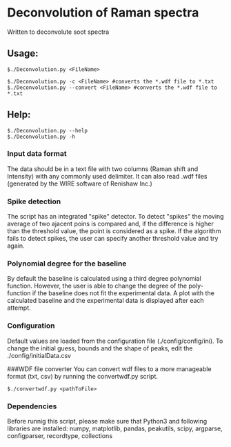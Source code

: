 # Deconvolution of Raman spectra

Written to deconvolute soot spectra

## Usage:

	$./Deconvolution.py <FileName>

	$./Deconvolution.py -c <FileName> #converts the *.wdf file to *.txt 
	$./Deconvolution.py --convert <FileName> #converts the *.wdf file to *.txt 

## Help:

	$./Deconvolution.py --help
	$./Deconvolution.py -h  

### Input data format

The data should be in a text file with two columns (Raman shift and Intensity) with any commonly used delimiter. It can also read .wdf files (generated by the WIRE software of Renishaw Inc.)

### Spike detection

The script has an integrated "spike" detector. To detect "spikes" the moving average of two ajacent poins is compared and, if the difference is higher than the threshold value, the point is considered as a spike. If the algorithm fails to detect spikes, the user can specify another threshold value and try again.

### Polynomial degree for the baseline

By default the baseline is calculated using a third degree polynomial function. However, the user is able to change the degree of the poly-function if the baseline does not fit the experimental data. A plot with the calculated baseline and the experimental data is displayed after each attempt.

### Configuration

Default values are loaded from the configuration file (./config/config/ini). 
To change the initial guess, bounds and the shape of peaks, edit the ./config/initialData.csv

###WDF file converter
You can convert wdf files to a more manageable format (txt, csv) by running the convertwdf.py script.

	$./convertwdf.py <pathToFile>

### Dependencies

Before runnig this script, please make sure that Python3 and following libraries are 
installed:
	numpy, matplotlib, pandas, peakutils, scipy, argparse, configparser, recordtype, collections
